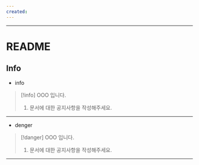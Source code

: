 ```yaml
---
created:
---
```

---

# **README**

## **Info**

-  info
> [!info]
>  OOO 입니다. 
>  
>  1. 문서에 대한 공지사항을 작성해주세요.
---

- denger
> [!danger]
>  OOO 입니다. 
>  
>  1. 문서에 대한 공지사항을 작성해주세요.
---

